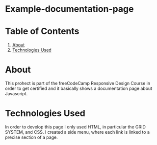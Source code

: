 # Example-documentation-page

# Table of Contents

1. [About](#about)  
2. [Technologies Used](#technologies)

# About  
This prohect is part of the freeCodeCamp Responsive Design Course in order to get certified and it basically shows a documentation page about Javascript.  

# Technologies Used  
In order to develop this page I only used HTML, in particular the GRID SYSTEM, and CSS. I created a side menu, where each link is linked to a precise section of a page.


